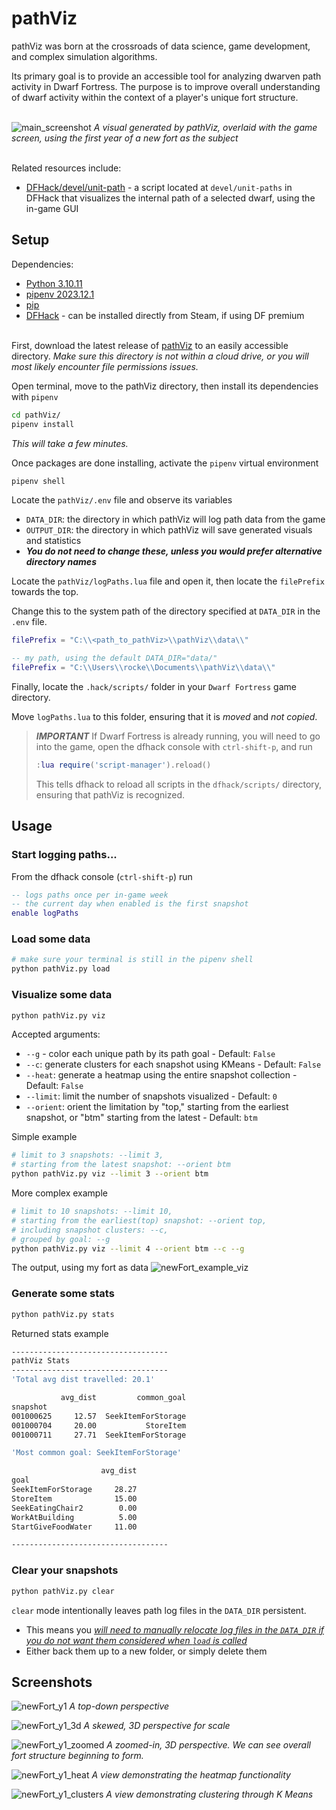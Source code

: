 # pathViz

pathViz was born at the crossroads of data science, game development, and complex simulation algorithms. 

Its primary goal is to provide an accessible tool for analyzing dwarven path activity in Dwarf Fortress. The purpose is to improve overall understanding of dwarf activity within the context of a player's unique fort structure.
<br><br>

![main_screenshot](images/topDown_overlaid.png)
*A visual generated by pathViz, overlaid with the game screen, using the first year of a new fort as the subject*
<br><br>

Related resources include:
- [DFHack/devel/unit-path](https://github.com/DFHack/scripts/blob/master/devel/unit-path.lua) - a script located at `devel/unit-paths` in DFHack that visualizes the internal path of a selected dwarf, using the in-game GUI

## Setup

Dependencies:
- [Python 3.10.11](https://www.python.org/downloads/release/python-31011/)
- [pipenv 2023.12.1](https://pypi.org/project/pipenv/2023.12.1/)
- [pip](https://pypi.org/project/pip/)
- [DFHack](https://docs.dfhack.org/en/stable/docs/Installing.html#installing) - can be installed directly from Steam, if using DF premium
<br><br>

First, download the latest release of [pathViz](https://github.com/crystalfiction/pathViz/releases) to an easily accessible directory. *Make sure this directory is not within a cloud drive, or you will most likely encounter file permissions issues.*

Open terminal, move to the pathViz directory, then install its dependencies with `pipenv`
```bash
cd pathViz/
pipenv install
```

*This will take a few minutes.*

Once packages are done installing, activate the `pipenv` virtual environment
```bash
pipenv shell
```

Locate the `pathViz/.env` file and observe its variables
- `DATA_DIR`: the directory in which pathViz will log path data from the game
- `OUTPUT_DIR`: the directory in which pathViz will save generated visuals and statistics
- ***You do not need to change these, unless you would prefer alternative directory names***


Locate the `pathViz/logPaths.lua` file and open it, then locate the `filePrefix` towards the top. 

Change this to the system path of the directory specified at `DATA_DIR` in the `.env` file.
```lua
filePrefix = "C:\\<path_to_pathViz>\\pathViz\\data\\"

-- my path, using the default DATA_DIR="data/"
filePrefix = "C:\\Users\\rocke\\Documents\\pathViz\\data\\"
```

Finally, locate the `.hack/scripts/` folder in your `Dwarf Fortress` game directory. 

Move `logPaths.lua` to this folder, ensuring that it is _moved_ and _not copied_.

> ***IMPORTANT***
> If Dwarf Fortress is already running, you will need to go into the game, open the dfhack console with `ctrl-shift-p`, and run
> ```lua
> :lua require('script-manager').reload()
> ```
>
> This tells dfhack to reload all scripts in the `dfhack/scripts/` directory, ensuring that pathViz is recognized.



## Usage

### Start logging paths...
From the dfhack console (`ctrl-shift-p`) run
```lua
-- logs paths once per in-game week
-- the current day when enabled is the first snapshot
enable logPaths
```

### Load some data
```bash
# make sure your terminal is still in the pipenv shell
python pathViz.py load
```

### Visualize some data
```bash
python pathViz.py viz
```

Accepted arguments:
- `--g` - color each unique path by its path goal - Default: `False`
- `--c`: generate clusters for each snapshot using KMeans - Default: `False`
- `--heat`: generate a heatmap using the entire snapshot collection - Default: `False`
- `--limit`: limit the number of snapshots visualized - Default: `0`
- `--orient`: orient the limitation by "top," starting from the earliest snapshot, or "btm" starting from the latest - Default: `btm`

Simple example
```bash
# limit to 3 snapshots: --limit 3,
# starting from the latest snapshot: --orient btm
python pathViz.py viz --limit 3 --orient btm
```

More complex example
```bash
# limit to 10 snapshots: --limit 10,
# starting from the earliest(top) snapshot: --orient top,
# including snapshot clusters: --c,
# grouped by goal: --g
python pathViz.py viz --limit 4 --orient btm --c --g
```

The output, using my fort as data
![newFort_example_viz](images/newFort_example_viz.png)

### Generate some stats
```bash
python pathViz.py stats
```

Returned stats example
```bash
-----------------------------------
pathViz Stats
-----------------------------------
'Total avg dist travelled: 20.1'

           avg_dist         common_goal
snapshot
001000625     12.57  SeekItemForStorage
001000704     20.00           StoreItem
001000711     27.71  SeekItemForStorage

'Most common goal: SeekItemForStorage'

                    avg_dist
goal
SeekItemForStorage     28.27
StoreItem              15.00
SeekEatingChair2        0.00
WorkAtBuilding          5.00
StartGiveFoodWater     11.00

-----------------------------------
```


### Clear your snapshots
```bash
python pathViz.py clear
```

`clear` mode intentionally leaves path log files in the `DATA_DIR` persistent.
- This means you <u>_will need to manually relocate log files in the `DATA_DIR` if you do not want them considered when `load` is called_</u>
- Either back them up to a new folder, or simply delete them


## Screenshots

![newFort_y1](images/newFort_y1.png)
*A top-down perspective*

![newFort_y1_3d](images/newFort_y1_3d.png)
*A skewed, 3D perspective for scale*

![newFort_y1_zoomed](images/newFort_y1_zoomed.png)
*A zoomed-in, 3D perspective. We can see overall fort structure beginning to form.*

![newFort_y1_heat](images/newFort_y1_heat.png)
*A view demonstrating the heatmap functionality*

![newFort_y1_clusters](images/newFort_y1_clusters.png)
*A view demonstrating clustering through K Means*